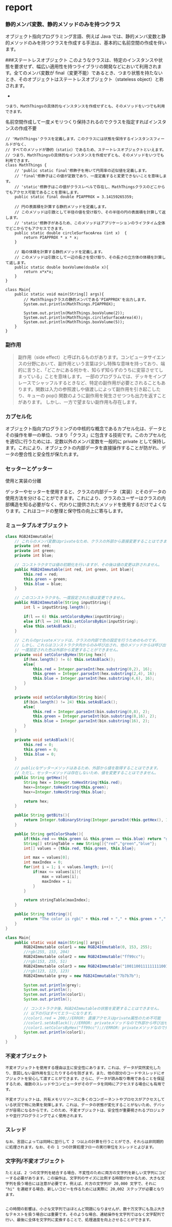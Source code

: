 # report
### 静的メンバ変数、静的メソッドのみを持つクラス

オブジェクト指向プログラミング言語、例えば Java では、静的メンバ変数と静的メソッドのみを持つクラスを作成する手法は、基本的に名前空間の作成を伴います。

###ステートレスオブジェクト
このようなクラスは、特定のインスタンスや状態を要求せず、幅広い適用性を持つライブラリの開発などにおいて利用されます。全てのメンバ変数が final（変更不能）であるとき、つまり状態を持たないとき、そのオブジェクトはステートレスオブジェクト（stateless object）と称されます。



*
```
つまり、MathThingsの具体的なインスタンスを作成せずとも、そのメソッドをいつでも利用できます。
```
名前空間作成して一度メモリつくり保持されるのでクラスを指定すればインスタンスの作成不要

```
// 'MathThings'クラスを定義します。このクラスには状態を保持するインスタンスフィールドがなく、
// すべてのメソッドが静的（static）であるため、ステートレスオブジェクトといえます。
// つまり、MathThingsの具体的なインスタンスを作成せずとも、そのメソッドをいつでも利用できます。
class MathThings {
    // 'public static final'修飾子を用いて円周率の近似値を定義します。
    // 'final'修飾子はこの値が定数であり、一度定義すると変更できないことを意味します。
    // 'static'修飾子はこの値がクラスレベルで存在し、MathThingsクラスのどこからでもアクセス可能であることを意味します。
    public static final double PIAPPROX = 3.14159265359;

    // 円の表面積を計算する静的メソッドを定義します。
    // このメソッドは引数として半径の値を受け取り、その半径の円の表面積を計算して返します。
    // 'static'修飾子があるため、このメソッドはアプリケーションのライフタイム全体でどこからでもアクセスできます。
    public static double circleSurfaceArea (int x)  {
        return PIAPPROX * x * x;
    }

    // 箱の体積を計算する静的メソッドを定義します。
    // このメソッドは引数として一辺の長さを受け取り、その長さの立方体の体積を計算して返します。
    public static double boxVolume(double x){
        return x*x*x;
    }
}

class Main{
    public static void main(String[] args){
        // MathThingsクラスの静的メンバである'PIAPPROX'を出力します。
        System.out.println(MathThings.PIAPPROX);

        System.out.println(MathThings.boxVolume(2));
        System.out.println(MathThings.circleSurfaceArea(4));
        System.out.println(MathThings.boxVolume(5));
    }
}
```

### 副作用
>副作用（side effect）と呼ばれるものがあります。コンピュータサイエンスの分野において、副作用という言葉は少し特殊な意味を持っており、端的に言うと、「どこかにある何かを、知らず知らずのうちに変容させてしまっている」ことを意味します。
>一部のプログラムでは、デッキをインプレースでシャッフルするときなど、特定の副作用が必要とされることもあります。関数は入力の参照渡しや値渡しによって副作用を引き起こしたり、キューの pop() 関数のように副作用を発生させつつも出力を返すことがあります。
しかし、一方で望まない副作用も存在します。

### カプセル化
オブジェクト指向プログラミングの中核的な概念であるカプセル化は、データとその操作を単一の単位、つまり「クラス」に包含する技術です。このカプセル化を適切に行うためには、定数以外のメンバ変数を一般的に private として保持します。これにより、オブジェクトの内部データを直接操作することが防がれ、データの整合性と安全性が保たれます。

### セッターとゲッター

使用と実装の分離

ゲッターやセッターを使用すると、クラスの内部データ（実装）とそのデータの使用方法を分けることができます。これにより、クラスのユーザーはクラスの内部構造を知る必要がなく、代わりに提供されたメソッドを使用するだけでよくなります。これはコードの整理と保守性の向上に寄与します。

### ミュータブルオブジェクト
```java
class RGB24Immutable{
    // これらのメンバ変数はprivateなため、クラスの外部から直接変更することはできません。
    private int red;
    private int green;
    private int blue;

    // コンストラクタでは値の初期化を行いますが、その後は値の変更は許されません。
    public RGB24Immutable(int red, int green, int blue){
        this.red = red;
        this.green = green;
        this.blue = blue;
    }

    // このコンストラクタも、一度設定された値は変更できません。
    public RGB24Immutable(String inputString){
        int l = inputString.length();

        if(l == 6) this.setColorsByHex(inputString);
        else if(l == 24) this.setColorsByBin(inputString);
        else this.setAsBlack();
    }
    
    // これらのprivateメソッドは、クラスの内部で色の設定を行うためのものです。
    // しかし、これらはコンストラクタ内からのみ呼び出され、他のメソッドからは呼び出せないため、
    // 一度設定された色は外部から変更することができません。
    private void setColorsByHex(String hex){
        if(hex.length() != 6) this.setAsBlack();
        else{
            this.red = Integer.parseInt(hex.substring(0,2), 16);
            this.green = Integer.parseInt(hex.substring(2,4), 16);
            this.blue = Integer.parseInt(hex.substring(4,6), 16);
        }
    }

    private void setColorsByBin(String bin){
        if(bin.length() != 24) this.setAsBlack();
        else{
            this.red = Integer.parseInt(bin.substring(0,8), 2);
            this.green = Integer.parseInt(bin.substring(8,16), 2);
            this.blue = Integer.parseInt(bin.substring(16), 2);
        }
    }

    private void setAsBlack(){
        this.red = 0;
        this.green = 0;
        this.blue = 0;
    }

    // publicなゲッターメソッドはあるため、外部から値を取得することはできます。
    // ただし、セッターメソッドは存在しないため、値を変更することはできません。
    public String getHex(){
        String hex = Integer.toHexString(this.red);
        hex+=Integer.toHexString(this.green);
        hex+=Integer.toHexString(this.blue);

        return hex;
    } 

    public String getBits(){
        return Integer.toBinaryString(Integer.parseInt(this.getHex(), 16));
    }

    public String getColorShade(){
        if(this.red == this.green && this.green == this.blue) return "greyscale";
        String[] stringTable = new String[]{"red","green","blue"};
        int[] values = {this.red, this.green, this.blue};

        int max = values[0];
        int maxIndex = 0;
        for(int i = 1; i < values.length; i++){
            if(max <= values[i]){
                max = values[i];
                maxIndex = i;
            }
        }

        return stringTable[maxIndex];
    }

    public String toString(){
        return "The color is rgb(" + this.red + "," + this.green + "," + this.blue + "). Hex: " + this.getHex() + ", binary: " + this.getBits();
    }
}

class Main{
    public static void main(String[] args){
        RGB24Immutable color1 = new RGB24Immutable(0, 153, 255);
        //rgb(255, 153, 204)
        RGB24Immutable color2 = new RGB24Immutable("ff99cc");
        //rgb(153, 255, 51)
        RGB24Immutable color3 = new RGB24Immutable("100110011111111100110011");
        //rgb(123, 123, 123)
        RGB24Immutable grey = new RGB24Immutable("7b7b7b");

        System.out.println(grey);
        System.out.println();
        System.out.println(color1);
        System.out.println();

        // コンストラクタ後、RGB24Immutableの状態を変更することはできません。
        // 以下の行はすべてエラーになります。
        //color1.red = 200;//ERROR: 直接アクセスはprivate属性のため不可能
        //color1.setAsBlack();//ERROR: privateメソッドなので外部から呼び出せない
        //color1.setColorsByHex("ff99cc");//ERROR: privateメソッドなので外部から呼び出せない
        System.out.println(color1);
    }
}
```

### 不変オブジェクト
```
不変オブジェクトを使用する理由は主に安全性にあります。これは、データが突然変化したり、意図しない副作用を生じたりするのを防ぎます。また、他の部分のコードやスレッドにオブジェクトを安心して渡すことができます。さらに、データが読み取り専用であることを保証するため、複数のスレッドやコンピュータがそのデータを同時にアクセスする場合にも有用です。
```

```
不変オブジェクトは、共有メモリリソースに多くのコンポーネントやプロセスがアクセスしている状況で特に効果を発揮します。これは、データの状態が変化することがないため、デバッグが容易になるからです。このため、不変オブジェクトは、安全性が重要視されるプロジェクトや並行プログラミングでよく使用されます。
```

### スレッド
```
なお、言語によっては同時に並行して 2 つ以上の計算を行うことができ、それらは非同期的に処理されます。なお、その 1 つの計算処理フローの実行単位をスレッドとよびます。
```

### 文字列/不変オブジェクト
```
たとえば、2 つの文字列を結合する場合、不変性のために両方の文字列を新しい文字列にコピーする必要があります。この操作は、文字列のサイズに比例する時間がかかるため、大きな文字列を扱う場合には注意が必要です。例えば、片方の文字列が 20,000 文字で、それに "hi" を連結する場合、新しいコピーを作るためには実際に 20,002 ステップが必要となります。


この時間の影響は、小さな文字列ではほとんど問題になりませんが、数十万文字にも及ぶ大きなテキストを扱う場合には重要です。そのような場合、連結操作を文字列ではなく文字配列で行い、最後に全体を文字列に変換することで、処理速度を向上させることができます。
```